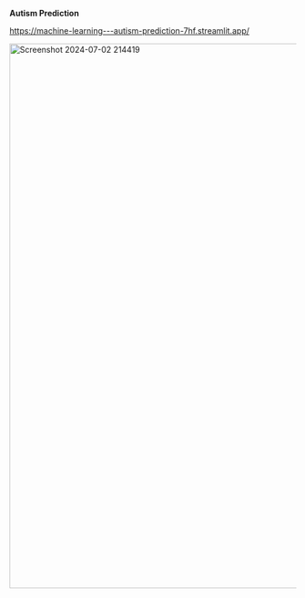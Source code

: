 **Autism Prediction**

https://machine-learning---autism-prediction-7hf.streamlit.app/

<img width="956" alt="Screenshot 2024-07-02 214419" src="https://github.com/AAS786/Machine-Learning---Autism-Prediction/assets/149858827/d79a97d8-7179-4fb4-b287-0b28a1f2aafc">
